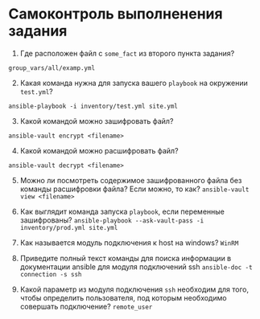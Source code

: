 # Самоконтроль выполненения задания

1. Где расположен файл с `some_fact` из второго пункта задания?

`group_vars/all/examp.yml`

2. Какая команда нужна для запуска вашего `playbook` на окружении `test.yml`?

`ansible-playbook -i inventory/test.yml site.yml`

3. Какой командой можно зашифровать файл?

`ansible-vault encrypt <filename>`

4. Какой командой можно расшифровать файл?

`ansible-vault decrypt <filename>`

5. Можно ли посмотреть содержимое зашифрованного файла без команды расшифровки файла? Если можно, то как?
`ansible-vault view <filename>`

6. Как выглядит команда запуска `playbook`, если переменные зашифрованы?
`ansible-playbook --ask-vault-pass -i inventory/prod.yml site.yml`

7. Как называется модуль подключения к host на windows?
`WinRM
`
8. Приведите полный текст команды для поиска информации в документации ansible для модуля подключений ssh
`ansible-doc -t connection -s ssh`

9. Какой параметр из модуля подключения `ssh` необходим для того, чтобы определить пользователя, под которым необходимо совершать подключение?
`remote_user`
